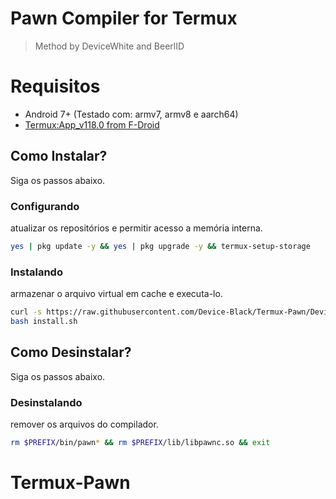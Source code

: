# Pawn Compiler for Termux
> Method by DeviceWhite and BeerlID

# Requisitos
- Android 7+ (Testado com: armv7, armv8 e aarch64)
- [Termux:App_v118.0 from F-Droid](https://f-droid.org/repo/com.termux_118.apk)

## Como Instalar?
Siga os passos abaixo.

### Configurando
atualizar os repositórios e permitir acesso a memória interna.
```sh
yes | pkg update -y && yes | pkg upgrade -y && termux-setup-storage
```

### Instalando
armazenar o arquivo virtual em cache e executa-lo.
```sh
curl -s https://raw.githubusercontent.com/Device-Black/Termux-Pawn/DeviceBlack/install.sh -o install.sh
bash install.sh
```

## Como Desinstalar?
Siga os passos abaixo.

### Desinstalando
remover os arquivos do compilador.
```sh
rm $PREFIX/bin/pawn* && rm $PREFIX/lib/libpawnc.so && exit
```

# Termux-Pawn
